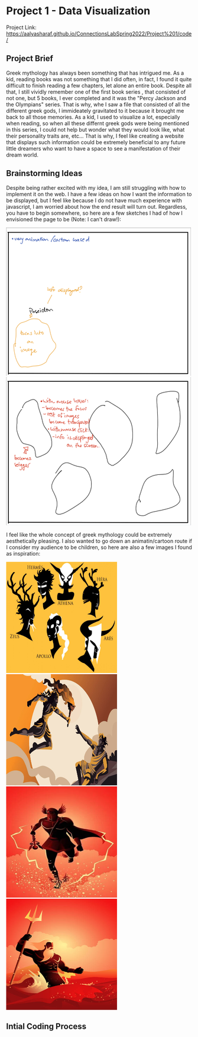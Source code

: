 # Project 1 - Data Visualization

Project Link: https://aalyasharaf.github.io/ConnectionsLabSpring2022/Project%201/code/

## Project Brief

Greek mythology has always been something that has intrigued me. As a kid, reading books was not something that I did often, in fact, I found it quite difficult to finish reading a few chapters, let alone an entire book. Despite all that, I still vividly remember one of the first book series , that consisted of not one, but 5 books, I ever completed and it was the "Percy Jackson and the Olympians" series. That is why, whe I saw a file that consisted of all the different greek gods, I immideately gravitated to it because it brought me back to all those memories. As a kid, I used to visualize a lot, especially when reading, so when all these differnt greek gods were being mentioned in this series, I could not help but wonder what they would look like, what their personality traits are, etc... That is why, I feel like creating a website that displays such information could be extremely beneficial to any future little dreamers who want to have a space to see a manifestation of their dream world.  

## Brainstorming Ideas

Despite being rather excited with my idea, I am still struggling with how to implement it on the web. I have a few ideas on how I want the information to be displayed, but I feel like because I do not have much experience with javascript, I am worried about how the end result will turn out. Regardless, you have to begin somewhere, so here are a few sketches I had of how I envisioned the page to be (Note: I can't draw!):

<img src="img/brainstorm1.jpg" width="500" height="400"> <img src="img/brainstorm2.jpg" width="500" height="400">

I feel like the whole concept of greek mythology could be extremely aesthetically pleasing. I also wanted to go down an animatin/cartoon route if I consider my audience to be children, so here are also a few images I found as inspiration:

<img src="img/inspo1.jpeg" width="300" height="300"> <img src="img/inspo2.jpeg" width="300" height="300"> <img src="img/inspo3.jpeg" width="300" height="300"> <img src="img/inspo4.jpeg" width="300" height="300">

## Intial Coding Process
